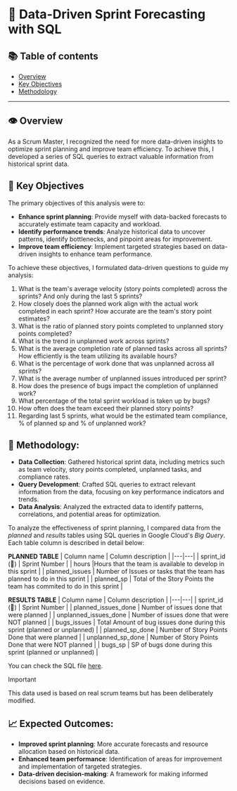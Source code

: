 # :mag_right: Data-Driven Sprint Forecasting with SQL

## 📚 Table of contents

- [Overview](#overview)
- [Key Objectives](#key-objectives)
- [Methodology](#methodology)

***

## :eye: Overview

As a Scrum Master, I recognized the need for more data-driven insights to optimize sprint planning and improve team efficiency. To achieve this, I developed a series of SQL queries to extract valuable information from historical sprint data.

## 🎯 Key Objectives

The primary objectives of this analysis were to:

- **Enhance sprint planning**: Provide myself with data-backed forecasts to accurately estimate team capacity and workload.
- **Identify performance trends**: Analyze historical data to uncover patterns, identify bottlenecks, and pinpoint areas for improvement.
- **Improve team efficiency**: Implement targeted strategies based on data-driven insights to enhance team performance.

To achieve these objectives, I formulated data-driven questions to guide my analysis:

1. What is the team's average velocity (story points completed) across the sprints? And only during the last 5 sprints?
2. How closely does the planned work align with the actual work completed in each sprint? How accurate are the team's story point estimates?
3. What is the ratio of planned story points completed to unplanned story points completed?
4. What is the trend in unplanned work across sprints?
5. What is the average completion rate of planned tasks across all sprints? How efficiently is the team utilizing its available hours?
6. What is the percentage of work done that was unplanned across all sprints?
7. What is the average number of unplanned issues introduced per sprint?
8. How does the presence of bugs impact the completion of unplanned work?
9. What percentage of the total sprint workload is taken up by bugs?
10. How often does the team exceed their planned story points?
11. Regarding last 5 sprints, what would be the estimated team compliance, % of planned sp and % of unplanned work?

## 📖 Methodology:

- **Data Collection**: Gathered historical sprint data, including metrics such as team velocity, story points completed, unplanned tasks, and compliance rates.
- **Query Development**: Crafted SQL queries to extract relevant information from the data, focusing on key performance indicators and trends.
- **Data Analysis**: Analyzed the extracted data to identify patterns, correlations, and potential areas for optimization.

To analyze the effectiveness of sprint planning, I compared data from the _planned_ and _results_ tables using SQL queries in Google Cloud's _Big Query_. Each table column is described in detail below:

**PLANNED TABLE**
| Column name | Column description |
|---|---|
| sprint_id (🔑) | Sprint Number | 
| hours |Hours that the team is available to develop in this sprint |
| planned_issues | Number of Issues or tasks that the team has planned to do in this sprint |
| planned_sp | Total of the Story Points the team has commited to do in this sprint |


**RESULTS TABLE**
| Column name | Column description |
|---|---|
| sprint_id (🔑) | Sprint Number | 
| planned_issues_done | Number of issues done that were planned |
| unplanned_issues_done | Number of issues done that were NOT planned |
| bugs_issues | Total Amount of bug issues done during this sprint (planned or unplanned) |
| planned_sp_done	| Number of Story Points Done that were planned |
| unplanned_sp_done | Number of Story Points Done that were NOT planned |
| bugs_sp | SP of bugs done during this sprint (planned or unplanned) |

You can check the SQL file [here](https://github.com/XaviVelasco/).

> [!IMPORTANT]
> This data used is based on real scrum teams but has been deliberately modified.

## 📈 Expected Outcomes:

- **Improved sprint planning**: More accurate forecasts and resource allocation based on historical data.
- **Enhanced team performance**: Identification of areas for improvement and implementation of targeted strategies.
- **Data-driven decision-making**: A framework for making informed decisions based on evidence.

